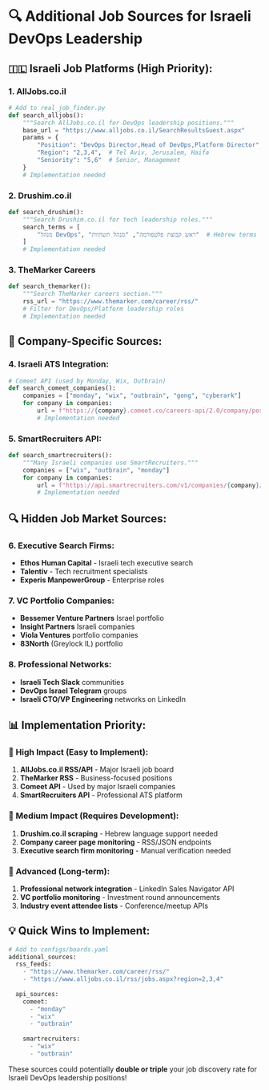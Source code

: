 # 🔍 Additional Job Sources for Israeli DevOps Leadership

## 🇮🇱 **Israeli Job Platforms (High Priority):**

### **1. AllJobs.co.il**
```python
# Add to real_job_finder.py
def search_alljobs():
    """Search AllJobs.co.il for DevOps leadership positions."""
    base_url = "https://www.alljobs.co.il/SearchResultsGuest.aspx"
    params = {
        "Position": "DevOps Director,Head of DevOps,Platform Director",
        "Region": "2,3,4",  # Tel Aviv, Jerusalem, Haifa
        "Seniority": "5,6"  # Senior, Management
    }
    # Implementation needed
```

### **2. Drushim.co.il** 
```python
def search_drushim():
    """Search Drushim.co.il for tech leadership roles."""
    search_terms = [
        "מנהל DevOps", "ראש קבוצת פלטפורמה", "מנהל תשתיות"  # Hebrew terms
    ]
    # Implementation needed
```

### **3. TheMarker Careers**
```python
def search_themarker():
    """Search TheMarker careers section."""
    rss_url = "https://www.themarker.com/career/rss/"
    # Filter for DevOps/Platform leadership roles
    # Implementation needed
```

## 🏢 **Company-Specific Sources:**

### **4. Israeli ATS Integration:**
```python
# Comeet API (used by Monday, Wix, Outbrain)
def search_comeet_companies():
    companies = ["monday", "wix", "outbrain", "gong", "cyberark"]
    for company in companies:
        url = f"https://{company}.comeet.co/careers-api/2.0/company/positions"
        # Implementation needed
```

### **5. SmartRecruiters API:**
```python
def search_smartrecruiters():
    """Many Israeli companies use SmartRecruiters."""
    companies = ["wix", "outbrain", "monday"]
    for company in companies:
        url = f"https://api.smartrecruiters.com/v1/companies/{company}/postings"
        # Implementation needed
```

## 🔍 **Hidden Job Market Sources:**

### **6. Executive Search Firms:**
- **Ethos Human Capital** - Israeli tech executive search
- **Talentiv** - Tech recruitment specialists  
- **Experis ManpowerGroup** - Enterprise roles

### **7. VC Portfolio Companies:**
- **Bessemer Venture Partners** Israel portfolio
- **Insight Partners** Israeli companies
- **Viola Ventures** portfolio companies
- **83North** (Greylock IL) portfolio

### **8. Professional Networks:**
- **Israeli Tech Slack** communities
- **DevOps Israel Telegram** groups
- **Israeli CTO/VP Engineering** networks on LinkedIn

## 📊 **Implementation Priority:**

### **🎯 High Impact (Easy to Implement):**
1. **AllJobs.co.il RSS/API** - Major Israeli job board
2. **TheMarker RSS** - Business-focused positions
3. **Comeet API** - Used by major Israeli companies
4. **SmartRecruiters API** - Professional ATS platform

### **🔧 Medium Impact (Requires Development):**
1. **Drushim.co.il scraping** - Hebrew language support needed
2. **Company career page monitoring** - RSS/JSON endpoints
3. **Executive search firm monitoring** - Manual verification needed

### **🚀 Advanced (Long-term):**
1. **Professional network integration** - LinkedIn Sales Navigator API
2. **VC portfolio monitoring** - Investment round announcements
3. **Industry event attendee lists** - Conference/meetup APIs

## 💡 **Quick Wins to Implement:**

```python
# Add to configs/boards.yaml
additional_sources:
  rss_feeds:
    - "https://www.themarker.com/career/rss/"
    - "https://www.alljobs.co.il/rss/jobs.aspx?region=2,3,4"
  
  api_sources:
    comeet:
      - "monday"
      - "wix" 
      - "outbrain"
    
    smartrecruiters:
      - "wix"
      - "outbrain"
```

These sources could potentially **double or triple** your job discovery rate for Israeli DevOps leadership positions!
